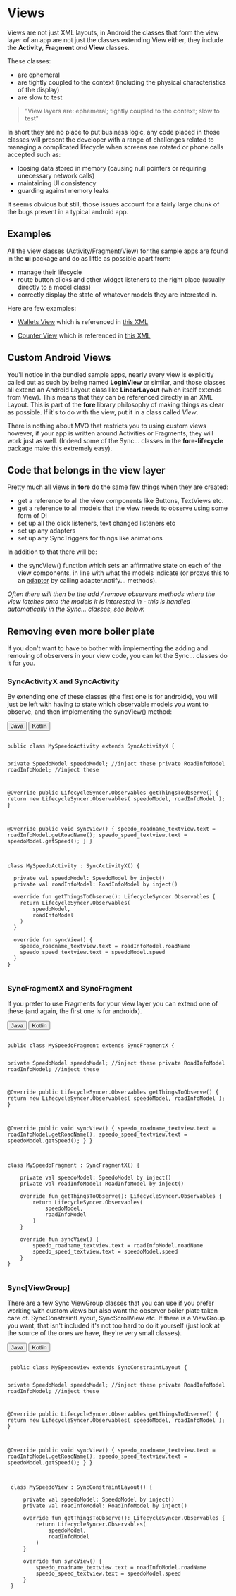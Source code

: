 
# Views
Views are not just XML layouts, in Android the classes that form the view layer of an app are not just the classes extending View either, they include the **Activity**, **Fragment** *and* **View** classes.

These classes:

- are ephemeral
- are tightly coupled to the context (including the physical characteristics of the display)
- are slow to test

> "View layers are: ephemeral; tightly coupled to the context; slow to test"


In short they are no place to put business logic, any code placed in those classes will present the developer with a range of challenges related to managing a complicated lifecycle when screens are rotated or phone calls accepted such as:

- loosing data stored in memory (causing null pointers or requiring unecessary network calls)
- maintaining UI consistency
- guarding against memory leaks

It seems obvious but still, those issues account for a fairly large chunk of the bugs present in a typical android app.


## Examples

All the view classes (Activity/Fragment/View) for the sample apps are found in the **ui** package and do as little as possible apart from:

- manage their lifecycle
- route button clicks and other widget listeners to the right place (usually directly to a model class)
- correctly display the state of whatever models they are interested in.


Here are few examples:

- [Wallets View](https://github.com/erdo/android-fore/blob/master/example01databinding/src/main/java/foo/bar/example/foredatabinding/ui/wallet/WalletsView.java) which is referenced in [this XML](https://github.com/erdo/android-fore/blob/master/example01databinding/src/main/res/layout/fragment_wallet.xml)

- [Counter View](https://github.com/erdo/android-fore/blob/master/example02threading/src/main/java/foo/bar/example/forethreading/ui/CounterView.java) which is referenced in [this XML](https://github.com/erdo/android-fore/blob/master/example02threading/src/main/res/layout/fragment_counter.xml)


## Custom Android Views

You'll notice in the bundled sample apps, nearly every view is explicitly called out as such by being named **LoginView** or similar, and those classes all extend an Android Layout class like **LinearLayout** (which itself extends from View). This means that they can be referenced directly in an XML Layout. This is part of the **fore** library philosophy of making things as clear as possible. If it's to do with the view, put it in a class called *View*.

There is nothing about MVO that restricts you to using custom views however, if your app is written around Activities or Fragments, they will work just as well. (Indeed some of the Sync... classes in the **fore-lifecycle** package make this extremely easy).


## Code that belongs in the view layer

Pretty much all views in **fore** do the same few things when they are created:

- get a reference to all the view components like Buttons, TextViews etc.
- get a reference to all models that the view needs to observe using some form of DI
- set up all the click listeners, text changed listeners etc
- set up any adapters
- set up any SyncTriggers for things like animations

In addition to that there will be:

- the syncView() function which sets an affirmative state on each of the view components, in line with what the models indicate (or proxys this to an [adapter](https://erdo.github.io/android-fore/04-more-fore.html#adapters-notifydatasetchangedauto) by calling adapter.notify... methods).

_Often there will then be the add / remove observers methods where the view latches onto the models it is interested in - this is handled automatically in the Sync... classes, see below._


## Removing even more boiler plate

If you don't want to have to bother with implementing the adding and removing of observers in your view code, you can let the Sync... classes do it for you.

### SyncActivityX and SyncActivity
By extending one of these classes (the first one is for androidx), you will just be left with having to state which observable models you want to observe, and then implementing the syncView() method:

<!-- Tabbed code sample -->
 <div class="tab">
   <button class="tablinks java" onclick="openLanguage('java')">Java</button>
   <button class="tablinks kotlin" onclick="openLanguage('kotlin')">Kotlin</button>
 </div>
<pre class="tabcontent tabbed java"><code>
public class MySpeedoActivity extends SyncActivityX {

  private SpeedoModel speedoModel; //inject these
  private RoadInfoModel roadInfoModel; //inject these

  @Override
  public LifecycleSyncer.Observables getThingsToObserve() {
    return new LifecycleSyncer.Observables(
        speedoModel,
        roadInfoModel
    );
  }

  @Override
  public void syncView() {
    speedo_roadname_textview.text = roadInfoModel.getRoadName();
    speedo_speed_textview.text = speedoModel.getSpeed();
  }
}
 </code></pre>
<pre class="tabcontent tabbed kotlin"><code>
class MySpeedoActivity : SyncActivityX() {

  private val speedoModel: SpeedoModel by inject()
  private val roadInfoModel: RoadInfoModel by inject()

  override fun getThingsToObserve(): LifecycleSyncer.Observables {
    return LifecycleSyncer.Observables(
        speedoModel,
        roadInfoModel
    )
  }

  override fun syncView() {
    speedo_roadname_textview.text = roadInfoModel.roadName
    speedo_speed_textview.text = speedoModel.speed
  }
}
 </code></pre>


### SyncFragmentX and SyncFragment
If you prefer to use Fragments for your view layer you can extend one of these (and again, the first one is for androidx).

<!-- Tabbed code sample -->
 <div class="tab">
   <button class="tablinks java" onclick="openLanguage('java')">Java</button>
   <button class="tablinks kotlin" onclick="openLanguage('kotlin')">Kotlin</button>
 </div>
<pre class="tabcontent tabbed java"><code>
public class MySpeedoFragment extends SyncFragmentX {

  private SpeedoModel speedoModel; //inject these
  private RoadInfoModel roadInfoModel; //inject these

  @Override
  public LifecycleSyncer.Observables getThingsToObserve() {
    return new LifecycleSyncer.Observables(
            speedoModel,
            roadInfoModel
    );
  }

  @Override
  public void syncView() {
    speedo_roadname_textview.text = roadInfoModel.getRoadName();
    speedo_speed_textview.text = speedoModel.getSpeed();
  }
}
 </code></pre>
<pre class="tabcontent tabbed kotlin"><code>
class MySpeedoFragment : SyncFragmentX() {

    private val speedoModel: SpeedoModel by inject()
    private val roadInfoModel: RoadInfoModel by inject()

    override fun getThingsToObserve(): LifecycleSyncer.Observables {
        return LifecycleSyncer.Observables(
            speedoModel,
            roadInfoModel
        )
    }

    override fun syncView() {
        speedo_roadname_textview.text = roadInfoModel.roadName
        speedo_speed_textview.text = speedoModel.speed
    }
}
 </code></pre>

### Sync[ViewGroup]
 There are a few Sync ViewGroup classes that you can use if you prefer working with custom views but also want the observer boiler plate taken care of. SyncConstraintLayout, SyncScrollView etc. If there is a ViewGroup you want, that isn't included it's not too hard to do it yourself (just look at the source of the ones we have, they're very small classes).

 <!-- Tabbed code sample -->
  <div class="tab">
    <button class="tablinks java" onclick="openLanguage('java')">Java</button>
    <button class="tablinks kotlin" onclick="openLanguage('kotlin')">Kotlin</button>
  </div>
 <pre class="tabcontent tabbed java"><code>
 public class MySpeedoView extends SyncConstraintLayout {

   private SpeedoModel speedoModel; //inject these
   private RoadInfoModel roadInfoModel; //inject these

   @Override
   public LifecycleSyncer.Observables getThingsToObserve() {
     return new LifecycleSyncer.Observables(
             speedoModel,
             roadInfoModel
     );
   }

   @Override
   public void syncView() {
     speedo_roadname_textview.text = roadInfoModel.getRoadName();
     speedo_speed_textview.text = speedoModel.getSpeed();
   }
 }
  </code></pre>
 <pre class="tabcontent tabbed kotlin"><code>
 class MySpeedoView : SyncConstraintLayout() {

     private val speedoModel: SpeedoModel by inject()
     private val roadInfoModel: RoadInfoModel by inject()

     override fun getThingsToObserve(): LifecycleSyncer.Observables {
         return LifecycleSyncer.Observables(
             speedoModel,
             roadInfoModel
         )
     }

     override fun syncView() {
         speedo_roadname_textview.text = roadInfoModel.roadName
         speedo_speed_textview.text = speedoModel.speed
     }
 }
  </code></pre>
